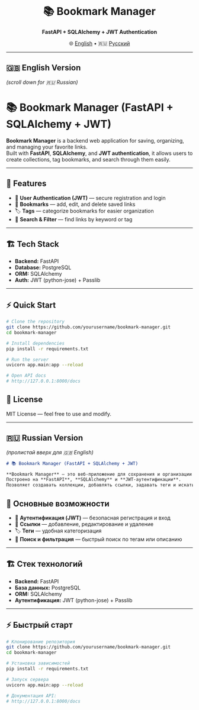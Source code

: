 <div align="center">

# 📚 Bookmark Manager  
**FastAPI + SQLAlchemy + JWT Authentication**

🌐 [English](#english-version) • 🇷🇺 [Русский](#russian-version)

</div>

---

## 🇬🇧 English Version

*(scroll down for 🇷🇺 Russian)*

# 📚 Bookmark Manager (FastAPI + SQLAlchemy + JWT)

**Bookmark Manager** is a backend web application for saving, organizing, and managing your favorite links.  
Built with **FastAPI**, **SQLAlchemy**, and **JWT authentication**, it allows users to create collections, tag bookmarks, and search through them easily.

---

## 🚀 Features

- 🔐 **User Authentication (JWT)** — secure registration and login   
- 🔗 **Bookmarks** — add, edit, and delete saved links  
- 🏷️ **Tags** — categorize bookmarks for easier organization  
- 🔎 **Search & Filter** — find links by keyword or tag

---

## 🏗️ Tech Stack

- **Backend:** FastAPI  
- **Database:** PostgreSQL
- **ORM:** SQLAlchemy
- **Auth:** JWT (python-jose) + Passlib

---

## ⚡ Quick Start

```bash
# Clone the repository
git clone https://github.com/yourusername/bookmark-manager.git
cd bookmark-manager
```

```bash
# Install dependencies
pip install -r requirements.txt
```

```bash
# Run the server
uvicorn app.main:app --reload
```

```bash
# Open API docs
# http://127.0.0.1:8000/docs
```

## 📄 License
MIT License — feel free to use and modify.

---

## 🇷🇺 Russian Version

*(пролистай вверх для 🇬🇧 English)*

```markdown
# 📚 Bookmark Manager (FastAPI + SQLAlchemy + JWT)

**Bookmark Manager** — это веб-приложение для сохранения и организации ссылок.  
Построено на **FastAPI**, **SQLAlchemy** и **JWT-аутентификации**.  
Позволяет создавать коллекции, добавлять ссылки, задавать теги и искать их по различным критериям.
```

## 🚀 Основные возможности

- 🔐 **Аутентификация (JWT)** — безопасная регистрация и вход  
- 🔗 **Ссылки** — добавление, редактирование и удаление  
- 🏷️ **Теги** — удобная категоризация  
- 🔎 **Поиск и фильтрация** — быстрый поиск по тегам или описанию

---

## 🏗️ Стек технологий

- **Backend:** FastAPI  
- **База данных:** PostgreSQL
- **ORM:** SQLAlchemy
- **Аутентификация:** JWT (python-jose) + Passlib 

---

## ⚡ Быстрый старт

```bash
# Клонирование репозитория
git clone https://github.com/yourusername/bookmark-manager.git
cd bookmark-manager
```

```bash
# Установка зависимостей
pip install -r requirements.txt
```

```bash
# Запуск сервера
uvicorn app.main:app --reload
```

```bash
# Документация API:
# http://127.0.0.1:8000/docs
```
